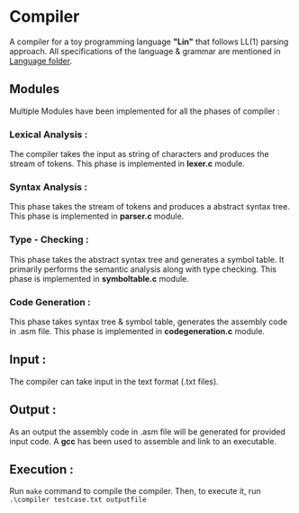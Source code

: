 # Compiler

A compiler for a toy programming language **"Lin"** that follows LL(1) parsing approach. All specifications of the language & grammar are mentioned in [Language folder](https://github.com/sg7801/Compiler/tree/main/Language). 
<br>
 
 ## Modules
 Multiple Modules have been implemented for all the phases of compiler : 
 ### Lexical Analysis :
 The compiler takes the input as string of characters and produces the stream of tokens. This phase is implemented in **lexer.c** module.
### Syntax Analysis :
This phase takes the stream of tokens and produces a abstract syntax tree. This phase is implemented in **parser.c** module.
### Type - Checking :
This phase takes the abstract syntax tree and generates a symbol table. It primarily performs the semantic analysis along with type checking. This phase is implemented in **symboltable.c** module.
### Code Generation :
This phase takes syntax tree & symbol table, generates the assembly code in .asm file. This phase is implemented in **codegeneration.c** module.

## Input : 
The compiler can take input in the text format (.txt files).
## Output :
As an output the assembly code in .asm file will be generated for provided input code. A **gcc** has been used to assemble and link to an executable.

## Execution :
Run ```make``` command to compile the compiler. Then, to execute it, run ```.\compiler testcase.txt outputfile```
